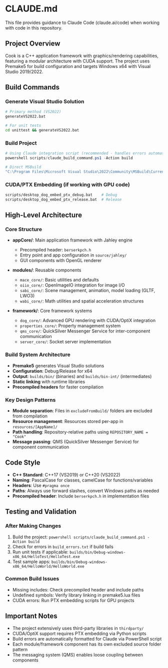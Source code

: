 # CLAUDE.md

This file provides guidance to Claude Code (claude.ai/code) when working with code in this repository.

## Project Overview

Cook is a C++ application framework with graphics/rendering capabilities, featuring a modular architecture with CUDA support. The project uses Premake5 for build configuration and targets Windows x64 with Visual Studio 2019/2022.

## Build Commands

### Generate Visual Studio Solution
```bash
# Primary method (VS2022)
generateVS2022.bat

# For unit tests
cd unittest && generateVS2022.bat
```

### Build Project
```powershell
# Using Claude integration script (recommended - handles errors automatically)
powershell scripts/claude_build_command.ps1 -Action build

# Direct MSBuild
"C:\Program Files\Microsoft Visual Studio\2022\Community\MSBuild\Current\Bin\MSBuild.exe" builds\VisualStudio2022\Apps.sln /p:Configuration=Debug /p:Platform=x64
```

### CUDA/PTX Embedding (if working with GPU code)
```bash
scripts/desktop_dog_embed_ptx_debug.bat    # Debug
scripts/desktop_dog_embed_ptx_release.bat  # Release
```

## High-Level Architecture

### Core Structure
- **appCore/**: Main application framework with Jahley engine
  - Precompiled header: `berserkpch.h`
  - Entry point and app configuration in `source/jahley/`
  - GUI components with OpenGL renderer

- **modules/**: Reusable components
  - `mace_core/`: Basic utilities and defaults
  - `oiio_core/`: OpenImageIO integration for image I/O
  - `sabi_core/`: Scene management, animation, model loading (GLTF, LWO3)
  - `wabi_core/`: Math utilities and spatial acceleration structures

- **framework/**: Core framework systems
  - `dog_core/`: Advanced GPU rendering with CUDA/OptiX integration
  - `properties_core/`: Property management system
  - `qms_core/`: QuickSilver Messenger Service for inter-component communication
  - `server_core/`: Socket server implementation

### Build System Architecture
- **Premake5** generates Visual Studio solutions
- **Configuration**: Debug/Release for x64
- **Output**: `builds/bin/` (binaries) and `builds/bin-int/` (intermediates)
- **Static linking** with runtime libraries
- **Precompiled headers** for faster compilation

### Key Design Patterns
- **Module separation**: Files in `excludeFromBuild/` folders are excluded from compilation
- **Resource management**: Resources stored per-app in `resources/[AppName]/`
- **Path handling**: Repository-relative paths using `REPOSITORY_NAME = "Cook"`
- **Message passing**: QMS (QuickSilver Messenger Service) for component communication

## Code Style

- **C++ Standard**: C++17 (VS2019) or C++20 (VS2022)
- **Naming**: PascalCase for classes, camelCase for functions/variables
- **Headers**: Use `#pragma once`
- **Paths**: Always use forward slashes, convert Windows paths as needed
- **Precompiled header**: Include `berserkpch.h` in implementation files

## Testing and Validation

### After Making Changes
1. Build the project: `powershell scripts/claude_build_command.ps1 -Action build`
2. Check for errors in `build_errors.txt` if build fails
3. Run unit tests if applicable: `builds/bin/Debug-windows-x86_64/HelloTest/HelloTest.exe`
4. Test sample apps: `builds/bin/Debug-windows-x86_64/HelloWorld/HelloWorld.exe`

### Common Build Issues
- Missing includes: Check precompiled header and include paths
- Undefined symbols: Verify library linking in premake5.lua files
- CUDA errors: Run PTX embedding scripts for GPU projects

## Important Notes

- The project extensively uses third-party libraries in `thirdparty/`
- CUDA/OptiX support requires PTX embedding via Python scripts
- Build errors are automatically formatted for Claude via PowerShell script
- Each module/framework component has its own excluded source folder pattern
- The messaging system (QMS) enables loose coupling between components